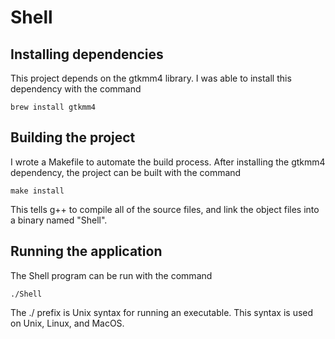 # Shell

## Installing dependencies

This project depends on the gtkmm4 library. I was able to install this dependency with the command

    brew install gtkmm4

## Building the project

I wrote a Makefile to automate the build process. After installing the gtkmm4 dependency, the project can be built with the command

    make install

This tells g++ to compile all of the source files, and link the object files into a binary named "Shell".

## Running the application

The Shell program can be run with the command

    ./Shell

The ./ prefix is Unix syntax for running an executable. This syntax is used on Unix, Linux, and MacOS.